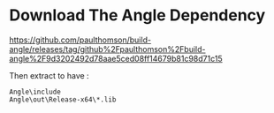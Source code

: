 Download The Angle Dependency
===============

https://github.com/paulthomson/build-angle/releases/tag/github%2Fpaulthomson%2Fbuild-angle%2F9d3202492d78aae5ced08ff14679b81c98d71c15


Then extract to have : 


```
Angle\include
Angle\out\Release-x64\*.lib
```